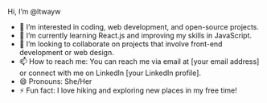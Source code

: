 Hi, I’m @ltwayw
- 👀 I’m interested in coding, web development, and open-source projects.
- 🌱 I’m currently learning React.js and improving my skills in JavaScript.
- 💞 I’m looking to collaborate on projects that involve front-end development or web design.
- 📫 How to reach me: You can reach me via email at [your email address] or connect with me on LinkedIn [your LinkedIn profile].
- 😄 Pronouns: She/Her
- ⚡️ Fun fact: I love hiking and exploring new places in my free time!

<!---
ltwayw/ltwayw is a ✨ special ✨ repository because its `README.md` (this file) appears on your GitHub profile.
You can click the Preview link to take a look at your changes.
--->
